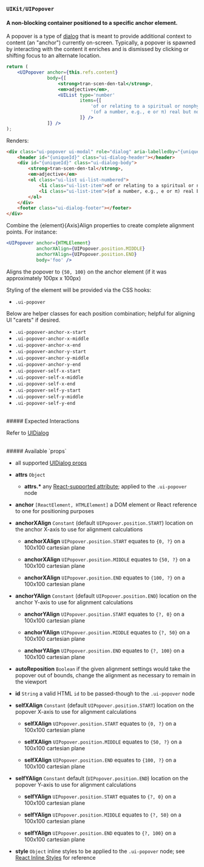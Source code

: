### `UIKit/UIPopover`
#### A non-blocking container positioned to a specific anchor element.

A popover is a type of [dialog](../UIDialog/README.md) that is meant to provide additional context to content (an "anchor") currently on-screen. Typically, a popover is spawned by interacting with the content it enriches and is dismissed by clicking or shifting focus to an alternate location.

```jsx
return (
    <UIPopover anchor={this.refs.content}
               body={[
                   <strong>tran·scen·den·tal</strong>,
                   <em>adjective</em>,
                   <UIList type='number'
                           items={[
                               'of or relating to a spiritual or nonphysical realm.',
                               '(of a number, e.g., e or π) real but not a root of an algebraic equation with rational roots.'
                           ]} />
               ]} />
);
```

Renders:

```html
<div class="ui-popover ui-modal" role="dialog" aria-labelledby="{uniqueId}" aria-describedby="{uniqueId}" tabindex="0" style="top: {anchorYPos}px; left: {anchorXPos}px;">
    <header id="{uniqueId}" class="ui-dialog-header"></header>
    <div id="{uniqueId}" class="ui-dialog-body">
        <strong>tran·scen·den·tal</strong>,
        <em>adjective</em>
        <ol class="ui-list ui-list-numbered">
            <li class="ui-list-item">of or relating to a spiritual or nonphysical realm.</li>
            <li class="ui-list-item">(of a number, e.g., e or π) real but not a root of an algebraic equation with rational roots.</li>
        </ol>
    </div>
    <footer class="ui-dialog-footer"></footer>
</div>
```

Combine the {element}{Axis}Align properties to create complete alignment points. For instance:

```jsx
<UIPopover anchor={HTMLElement}
           anchorXAlign={UIPopover.position.MIDDLE}
           anchorYAlign={UIPopover.position.END}
           body='foo' />
```

Aligns the popover to `{50, 100}` on the anchor element (if it was approximately 100px x 100px)

Styling of the element will be provided via the CSS hooks:

- `.ui-popover`

Below are helper classes for each position combination; helpful for aligning UI "carets" if desired.

- `.ui-popover-anchor-x-start`
- `.ui-popover-anchor-x-middle`
- `.ui-popover-anchor-x-end`
- `.ui-popover-anchor-y-start`
- `.ui-popover-anchor-y-middle`
- `.ui-popover-anchor-y-end`
- `.ui-popover-self-x-start`
- `.ui-popover-self-x-middle`
- `.ui-popover-self-x-end`
- `.ui-popover-self-y-start`
- `.ui-popover-self-y-middle`
- `.ui-popover-self-y-end`

<br />
##### Expected Interactions

Refer to [UIDialog](../UIDialog/README.md)

<br />
##### Available `props`

- all supported [UIDialog props](../UIDialog/README.md)

- __attrs__ `Object`
    - __attrs.*__
      any [React-supported attribute](https://facebook.github.io/react/docs/tags-and-attributes.html#html-attributes); applied to the `.ui-popover` node

- __anchor__ `[ReactElement, HTMLElement]`
  a DOM element or React reference to one for positioning purposes

- __anchorXAlign__ `Constant`
  (default `UIPopover.position.START`) location on the anchor X-axis to use for alignment calculations
    - __anchorXAlign__ `UIPopover.position.START`
      equates to `{0, ?}` on a 100x100 cartesian plane

    - __anchorXAlign__ `UIPopover.position.MIDDLE`
      equates to `{50, ?}` on a 100x100 cartesian plane

    - __anchorXAlign__ `UIPopover.position.END`
      equates to `{100, ?}` on a 100x100 cartesian plane

- __anchorYAlign__ `Constant`
  (default `UIPopover.position.END`) location on the anchor Y-axis to use for alignment calculations
    - __anchorYAlign__ `UIPopover.position.START`
      equates to `{?, 0}` on a 100x100 cartesian plane

    - __anchorYAlign__ `UIPopover.position.MIDDLE`
      equates to `{?, 50}` on a 100x100 cartesian plane

    - __anchorYAlign__ `UIPopover.position.END`
      equates to `{?, 100}` on a 100x100 cartesian plane

- __autoReposition__ `Boolean`
  if the given alignment settings would take the popover out of bounds, change the alignment as necessary to remain in the viewport

- __id__ `String`
  a valid HTML `id` to be passed-though to the `.ui-popover` node

- __selfXAlign__ `Constant`
  (default `UIPopover.position.START`) location on the popover X-axis to use for alignment calculations
    - __selfXAlign__ `UIPopover.position.START`
      equates to `{0, ?}` on a 100x100 cartesian plane

    - __selfXAlign__ `UIPopover.position.MIDDLE`
      equates to `{50, ?}` on a 100x100 cartesian plane

    - __selfXAlign__ `UIPopover.position.END`
      equates to `{100, ?}` on a 100x100 cartesian plane

- __selfYAlign__ `Constant`
  default (`UIPopover.position.END`) location on the popover Y-axis to use for alignment calculations
    - __selfYAlign__ `UIPopover.position.START`
      equates to `{?, 0}` on a 100x100 cartesian plane

    - __selfYAlign__ `UIPopover.position.MIDDLE`
      equates to `{?, 50}` on a 100x100 cartesian plane

    - __selfYAlign__ `UIPopover.position.END`
      equates to `{?, 100}` on a 100x100 cartesian plane

- __style__ `Object`
  inline styles to be applied to the `.ui-popover` node; see [React Inline Styles](https://facebook.github.io/react/tips/inline-styles.html) for reference
